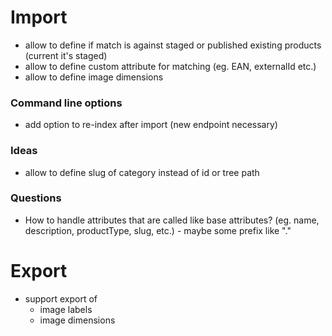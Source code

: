 # Import
- allow to define if match is against staged or published existing products (current it's staged)
- allow to define custom attribute for matching (eg. EAN, externalId etc.)
- allow to define image dimensions

### Command line options
- add option to re-index after import (new endpoint necessary)

### Ideas
- allow to define slug of category instead of id or tree path

### Questions
- How to handle attributes that are called like base attributes?
  (eg. name, description, productType, slug, etc.) - maybe some prefix like "."

# Export
- support export of
  * image labels
  * image dimensions

